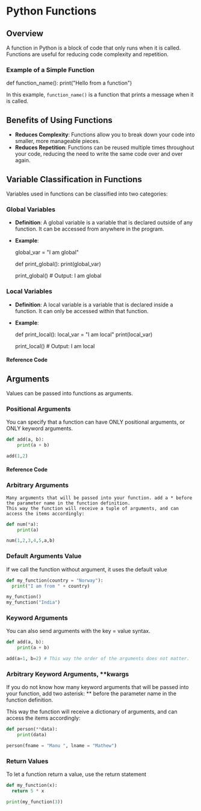 # Python Functions

## Overview

A function in Python is a block of code that only runs when it is called. Functions are useful for reducing code complexity and repetition.

### Example of a Simple Function

def function_name():
    print("Hello from a function")

In this example, `function_name()` is a function that prints a message when it is called.

## Benefits of Using Functions

- **Reduces Complexity**: Functions allow you to break down your code into smaller, more manageable pieces.
- **Reduces Repetition**: Functions can be reused multiple times throughout your code, reducing the need to write the same code over and over again.

## Variable Classification in Functions

Variables used in functions can be classified into two categories:

### Global Variables

- **Definition**: A global variable is a variable that is declared outside of any function. It can be accessed from anywhere in the program.
- **Example**:

    global_var = "I am global"

    def print_global():
        print(global_var)

    print_global()  # Output: I am global

### Local Variables

- **Definition**: A local variable is a variable that is declared inside a function. It can only be accessed within that function.
- **Example**:

    def print_local():
        local_var = "I am local"
        print(local_var)

    print_local()  # Output: I am local


#### Reference Code



## Arguments
Values can be passed into functions as arguments.

### Positional Arguments
You can specify that a function can have ONLY positional arguments, or ONLY keyword arguments.
```python
def add(a, b):
    print(a + b)

add(1,2)
```


#### Reference Code



### Arbitrary Arguments
    Many arguments that will be passed into your function. add a * before the parameter name in the function definition.
    This way the function will receive a tuple of arguments, and can access the items accordingly:
```python
def num(*a):
    print(a)

num(1,2,3,4,5,a,b)
```
###  Default Arguments Value
If we call the function without argument, it uses the default value

```python
def my_function(country = "Norway"):
  print("I am from " + country)

my_function()
my_function("India")
```

###  Keyword Arguments
You can also send arguments with the key = value syntax.


```python
def add(a, b):
    print(a + b)

add(a=1, b=2) # This way the order of the arguments does not matter.
```
### Arbitrary Keyword Arguments, **kwargs
If you do not know how many keyword arguments that will be passed into your function, add two asterisk: ** before the parameter name in the function definition.

This way the function will receive a dictionary of arguments, and can access the items accordingly:

```python
def person(**data):
    print(data)

person(fname = "Manu ", lname = "Mathew")
```
### Return Values
To let a function return a value, use the return statement
```python
def my_function(x):
  return 5 * x

print(my_function(3))
```
